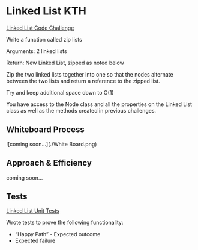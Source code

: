 # Linked List KTH

[Linked List Code Challenge](https://github.com/deshondixon/data-structures-and-algorithms/blob/main/python/data_structures/linked_list.py)

<!-- Description of the challenge -->

Write a function called zip lists

Arguments: 2 linked lists

Return: New Linked List, zipped as noted below

Zip the two linked lists together into one so that the nodes alternate between the two lists and return a reference to the zipped list.

Try and keep additional space down to O(1)

You have access to the Node class and all the properties on the Linked List class as well as the methods created in previous challenges.

## Whiteboard Process
<!-- Embedded whiteboard image -->

![coming soon...](./White Board.png)


## Approach & Efficiency
<!-- What approach did you take? Discuss Why. What is the Big O space/time for this approach? -->

coming soon...

## Tests

[Linked List Unit Tests](https://github.com/deshondixon/data-structures-and-algorithms/blob/main/python/tests/code_challenges/test_linked_list_zip.py)

Wrote tests to prove the following functionality:

- “Happy Path” - Expected outcome
- Expected failure
